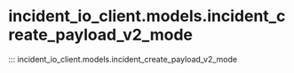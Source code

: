 # incident_io_client.models.incident_create_payload_v2_mode

::: incident_io_client.models.incident_create_payload_v2_mode